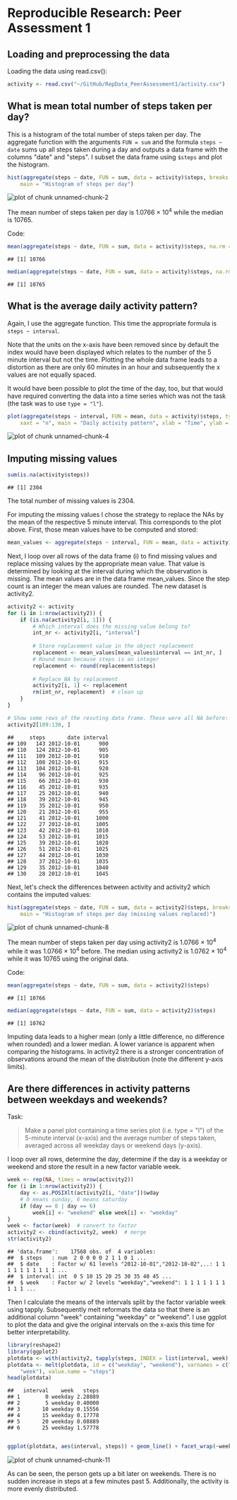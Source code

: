 # Reproducible Research: Peer Assessment 1

## Loading and preprocessing the data
Loading the data using read.csv():


```r
activity <- read.csv("~/GitHub/RepData_PeerAssessment1/activity.csv")
```


## What is mean total number of steps taken per day?
This is a histogram of the total number of steps taken per day.
The aggregate function with the arguments `FUN = sum` and the formula 
`steps ~ date` sums up all steps taken during a day and outputs a data frame
with the columns "date" and "steps". I subset the data frame using `$steps` and
plot the histogram.

```r
hist(aggregate(steps ~ date, FUN = sum, data = activity)$steps, breaks = 10, 
    main = "Histogram of steps per day")
```

![plot of chunk unnamed-chunk-2](figure/unnamed-chunk-2.png) 


The mean number of steps taken per day is 
1.0766 &times; 10<sup>4</sup>
while the median is 
10765.

Code:

```r
mean(aggregate(steps ~ date, FUN = sum, data = activity)$steps, na.rm = T)
```

```
## [1] 10766
```

```r
median(aggregate(steps ~ date, FUN = sum, data = activity)$steps, na.rm = T)
```

```
## [1] 10765
```


## What is the average daily activity pattern?
Again, I use the aggregate function. This time the appropriate formula is
`steps ~ interval`. 

Note that the units on the x-axis have been removed
since by default the index would have been displayed which relates to the 
number of the 5 minute interval but not the time. Plotting the whole data frame
leads to a distortion as there are only 60 minutes in an hour and subsequently
the x values are not equally spaced.

It would have been possible to plot the time of the day, too, but that would 
have required converting the data into a time series which was not the task
(the task was to use `type = "l"`).

```r
plot(aggregate(steps ~ interval, FUN = mean, data = activity)$steps, type = "l", 
    xaxt = "n", main = "Daily activity pattern", xlab = "Time", ylab = "Average number of steps")
```

![plot of chunk unnamed-chunk-4](figure/unnamed-chunk-4.png) 


## Imputing missing values

```r
sum(is.na(activity$steps))
```

```
## [1] 2304
```

The total number of missing values is 2304.

For imputing the missing values I chose the strategy to replace the NAs by 
the mean of the respective 5 minute interval. This corresponds to the plot above.
First, those mean values have to be computed and stored:

```r
mean_values <- aggregate(steps ~ interval, FUN = mean, data = activity)
```


Next, I loop over all rows of the data frame (i) to find missing values
and replace missing values by the appropriate mean value. That value is 
determined by looking at the interval during which the observation is missing.
The mean values are in the data frame mean_values. Since the step count is an
integer the mean values are rounded. The new dataset is activity2.


```r
activity2 <- activity
for (i in 1:nrow(activity2)) {
    if (is.na(activity2[i, 1])) {
        # Which interval does the missing value belong to?
        int_nr <- activity2[i, "interval"]
        
        # Store replacement value in the object replacement
        replacement <- mean_values[mean_values$interval == int_nr, ]
        # Round mean because steps is an integer
        replacement <- round(replacement$steps)
        
        # Replace NA by replacement
        activity2[i, 1] <- replacement
        rm(int_nr, replacement)  # clean up
    }
}

# Show some rows of the resuting data frame. These were all NA before:
activity2[109:130, ]
```

```
##     steps       date interval
## 109   143 2012-10-01      900
## 110   124 2012-10-01      905
## 111   109 2012-10-01      910
## 112   108 2012-10-01      915
## 113   104 2012-10-01      920
## 114    96 2012-10-01      925
## 115    66 2012-10-01      930
## 116    45 2012-10-01      935
## 117    25 2012-10-01      940
## 118    39 2012-10-01      945
## 119    35 2012-10-01      950
## 120    21 2012-10-01      955
## 121    41 2012-10-01     1000
## 122    27 2012-10-01     1005
## 123    42 2012-10-01     1010
## 124    53 2012-10-01     1015
## 125    39 2012-10-01     1020
## 126    51 2012-10-01     1025
## 127    44 2012-10-01     1030
## 128    37 2012-10-01     1035
## 129    35 2012-10-01     1040
## 130    28 2012-10-01     1045
```


Next, let's check the differences between activity and activity2 which contains
the imputed values:


```r
hist(aggregate(steps ~ date, FUN = sum, data = activity2)$steps, breaks = 10, 
    main = "Histogram of steps per day (missing values replaced)")
```

![plot of chunk unnamed-chunk-8](figure/unnamed-chunk-8.png) 


The mean number of steps taken per day using activity2 is 
1.0766 &times; 10<sup>4</sup>
while it was 
1.0766 &times; 10<sup>4</sup>
before.
The median using activity2 is 
1.0762 &times; 10<sup>4</sup>
while it was 
10765
using the original data.

Code:

```r
mean(aggregate(steps ~ date, FUN = sum, data = activity2)$steps)
```

```
## [1] 10766
```

```r
median(aggregate(steps ~ date, FUN = sum, data = activity2)$steps)
```

```
## [1] 10762
```


Imputing data leads to a higher mean (only a little difference, no difference 
when rounded) and a lower median. 
A lower variance is
apparent when comparing the histograms. In activity2 there is a stronger
concentration of observations around the mean of the distribution (note the 
different y-axis limits).

## Are there differences in activity patterns between weekdays and weekends?
Task:
> Make a panel plot containing a time series plot (i.e. type = "l") of 
> the 5-minute interval (x-axis) and the average number of steps taken, 
> averaged across all weekday days or weekend days (y-axis).

I loop over all rows, determine the day, determine if the day is a weekday or 
weekend and store the result in a new factor variable week.


```r
week <- rep(NA, times = nrow(activity2))
for (i in 1:nrow(activity2)) {
    day <- as.POSIXlt(activity2[i, "date"])$wday
    # 0 means sunday, 6 means saturday
    if (day == 0 | day == 6) 
        week[i] <- "weekend" else week[i] <- "weekday"
}
week <- factor(week)  # convert to factor
activity2 <- cbind(activity2, week)  # merge
str(activity2)
```

```
## 'data.frame':	17568 obs. of  4 variables:
##  $ steps   : num  2 0 0 0 0 2 1 1 0 1 ...
##  $ date    : Factor w/ 61 levels "2012-10-01","2012-10-02",..: 1 1 1 1 1 1 1 1 1 1 ...
##  $ interval: int  0 5 10 15 20 25 30 35 40 45 ...
##  $ week    : Factor w/ 2 levels "weekday","weekend": 1 1 1 1 1 1 1 1 1 1 ...
```


Then I calculate the means of the intervals split by the factor variable week
using tapply. Subsequently melt reformats the data so that there is an 
additional column "week" containing "weekday" or "weekend". I use ggplot to
plot the data and give the original intervals on the x-axis this time for 
better interpretability.


```r
library(reshape2)
library(ggplot2)
plotdata <- with(activity2, tapply(steps, INDEX = list(interval, week), mean))
plotdata <- melt(plotdata, id = c("weekday", "weekend"), varnames = c("interval", 
    "week"), value.name = "steps")
head(plotdata)
```

```
##   interval    week   steps
## 1        0 weekday 2.28889
## 2        5 weekday 0.40000
## 3       10 weekday 0.15556
## 4       15 weekday 0.17778
## 5       20 weekday 0.08889
## 6       25 weekday 1.57778
```

```r

ggplot(plotdata, aes(interval, steps)) + geom_line() + facet_wrap(~week, nrow = 2)
```

![plot of chunk unnamed-chunk-11](figure/unnamed-chunk-11.png) 


As can be seen, the person gets up a bit later on weekends. There is no sudden
increase in steps at a few minutes past 5. Additionally, the activity is more 
evenly distributed.

